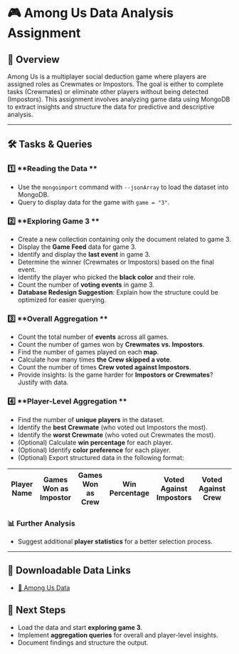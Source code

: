 # 🎮 Among Us Data Analysis Assignment

## 📌 Overview
Among Us is a multiplayer social deduction game where players are assigned roles as Crewmates or Impostors. The goal is either to complete tasks (Crewmates) or eliminate other players without being detected (Impostors). This assignment involves analyzing game data using MongoDB to extract insights and structure the data for predictive and descriptive analysis.

---

## 🛠️ Tasks & Queries

### 1️⃣ **Reading the Data **
- Use the `mongoimport` command with `--jsonArray` to load the dataset into MongoDB.
- Query to display data for the game with `game = "3"`.

### 2️⃣ **Exploring Game 3 **
- Create a new collection containing only the document related to game 3.
- Display the **Game Feed** data for game 3.
- Identify and display the **last event** in game 3.
- Determine the winner (Crewmates or Impostors) based on the final event.
- Identify the player who picked the **black color** and their role.
- Count the number of **voting events** in game 3.
- **Database Redesign Suggestion**: Explain how the structure could be optimized for easier querying.

### 3️⃣ **Overall Aggregation **
- Count the total number of **events** across all games.
- Count the number of games won by **Crewmates vs. Impostors**.
- Find the number of games played on each **map**.
- Calculate how many times **the Crew skipped a vote**.
- Count the number of times **Crew voted against Impostors**.
- Provide insights: Is the game harder for **Impostors or Crewmates**? Justify with data.

### 4️⃣ **Player-Level Aggregation **
- Find the number of **unique players** in the dataset.
- Identify the **best Crewmate** (who voted out Impostors the most).
- Identify the **worst Crewmate** (who voted out Crewmates the most).
- (Optional) Calculate **win percentage** for each player.
- (Optional) Identify **color preference** for each player.
- (Optional) Export structured data in the following format:

| Player Name | Games Won as Impostor | Games Won as Crew | Win Percentage | Voted Against Impostors | Voted Against Crew | Color Preference | Voting Rate |
|------------|---------------------|-----------------|---------------|--------------------|-----------------|----------------|------------|

### 📊 **Further Analysis**
- Suggest additional **player statistics** for a better selection process.

---

## 💾 **Downloadable Data Links**
- [📂 Among Us Data](https://drive.google.com/file/d/19VTCzoJzJYBw5xIunG8VOvax45bYsjwO/view?usp=sharing)


## 🚀 **Next Steps**
- Load the data and start **exploring game 3**.
- Implement **aggregation queries** for overall and player-level insights.
- Document findings and structure the output.

